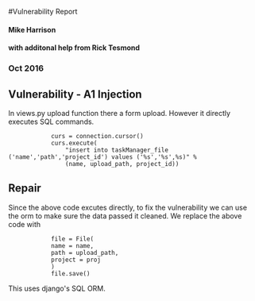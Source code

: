 #Vulnerability Report
#### Mike Harrison
#### with additonal help from Rick Tesmond

### Oct 2016

## Vulnerability - A1 Injection
In views.py upload function there a form upload. However it directly executes SQL commands.
```
            curs = connection.cursor()
            curs.execute(
                "insert into taskManager_file ('name','path','project_id') values ('%s','%s',%s)" %
                (name, upload_path, project_id))
```

## Repair
Since the above code excutes directly, to fix the vulnerability we can use the orm to make sure the data passed it cleaned.
We replace the above code with
```
            file = File(
            name = name,
            path = upload_path,
            project = proj
            )
            file.save()
```

This uses django's SQL ORM.
